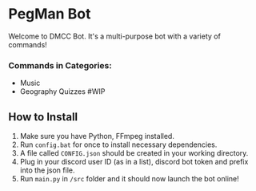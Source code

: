 # PegMan Bot
 
Welcome to DMCC Bot. It's a multi-purpose bot with a variety of commands!

### Commands in Categories:

- Music
- Geography Quizzes #WIP

## How to Install

1. Make sure you have Python, FFmpeg installed.
2. Run `config.bat` for once to install necessary dependencies.
3. A file called `CONFIG.json` should be created in your working directory.
4. Plug in your discord user ID (as in a list), discord bot token and prefix into the json file.
5. Run `main.py` in `/src` folder and it should now launch the bot online!